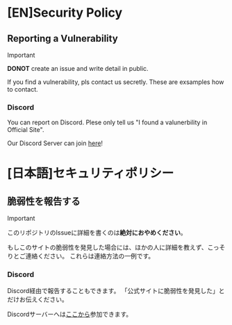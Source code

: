 # [EN]Security Policy

## Reporting a Vulnerability

> [!IMPORTANT]
> **DONOT** create an issue and write detail in public.

If you find a vulnerability, pls contact us secretly.
These are exsamples how to contact.

### Discord

You can report on Discord.
Plese only tell us "I found a valunerbility in Official Site".

Our Discord Server can join [here](https://discord.gg/FG36zvHg8P)!

# [日本語]セキュリティポリシー

## 脆弱性を報告する

> [!IMPORTANT]
> このリポジトリのIssueに詳細を書くのは**絶対におやめください**。

もしこのサイトの脆弱性を発見した場合には、ほかの人に詳細を教えず、こっそりとご連絡ください。
これらは連絡方法の一例です。

### Discord

Discord経由で報告することもできます。
「公式サイトに脆弱性を発見した」とだけお伝えください。

Discordサーバーへは[ここから](https://discord.gg/FG36zvHg8P)参加できます。
